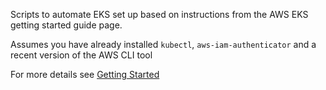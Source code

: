 Scripts to automate EKS set up based on instructions from the AWS EKS getting started guide page.

Assumes you have already installed `kubectl`, `aws-iam-authenticator` and a recent version of the AWS CLI tool 

For more details see [Getting Started](https://docs.aws.amazon.com/eks/latest/userguide/getting-started.html)
